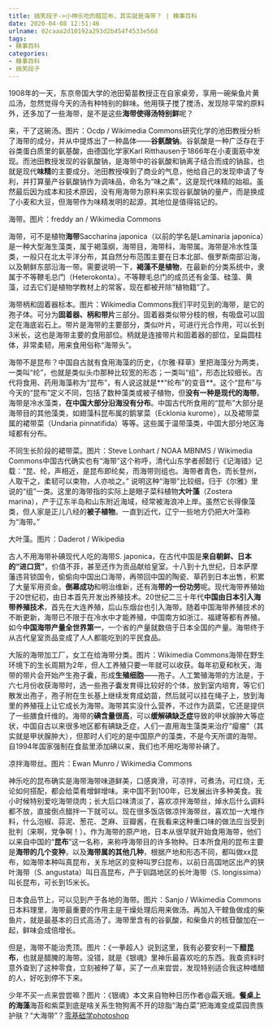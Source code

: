 ```yaml
---
title: 搞笑段子->小神乐吃的醋昆布，其实就是海带？ | 糗事百科
date: 2020-04-08 12:51:46
urlname: 02caaa2d10192a293d2b454f4533e56d
tags: 
- 糗事百科
categories:
- 糗事百科
- 搞笑段子
---
```

1908年的一天，东京帝国大学的池田菊苗教授正在自家桌旁，享用一碗柴鱼片黄瓜汤，忽然觉得今天的汤有种特别的鲜味。他用筷子搅了搅汤，发现除平常的原料外，还多加了一些海带，是不是这些**海带使得汤特别鲜**呢？

来，干了这碗汤。图片：Ocdp / Wikimedia Commons研究化学的池田教授分析了海带的成分，并从中提炼出了一种晶体——**谷氨酸钠**。谷氨酸是一种广泛存在于谷类蛋白质里的氨基酸，由德国化学家Karl Ritthausen于1866年在小麦面筋中发现。而池田教授发现的谷氨酸钠，是海带中的谷氨酸和钠离子结合而成的钠盐，也就是现代**味精**的主要成分。池田教授嗅到了商业的气息，他给自己的发现申请了专利，并打算量产谷氨酸钠作为调味品，命名为“味之素”，这是现代味精的始祖。虽然最后因为成本和技术原因，没有用海带为原料来实现谷氨酸钠的量产，而是换成了小麦和大豆，但海带作为味精发明的起源，其地位是值得铭记的。

海带。图片：freddy an / Wikimedia Commons

海带，可不是植物**海带**Saccharina japonica（以前的学名是Laminaria japonica）是一种大型海生藻类，属于褐藻纲，海带目，海带科，海带属。海带是冷水性藻类，一般只在北太平洋分布，其自然分布范围主要在日本北部、俄罗斯南部沿海，以及朝鲜东部沿海一带。需要说明一下，**褐藻不是植物**，在最新的分类系统中，隶属于不等鞭毛总门（Heterokonta）。不等鞭毛总门的成员还有金藻、硅藻、黄藻，过去它们是植物学教材上的常客，现在都被开除“植物籍”了。

海带柄和固着器标本。图片：Wikimedia Commons我们平时见到的海带，是它的孢子体。可分为**固着器、柄和带片**三部分。固着器类似带分枝的根，有吸盘可以固定在海底岩石上。带片是海带的主要部分，类似叶片，可进行光合作用，可以长到3米长，这也是海带主要的食用部位。柄就是连接带片和固着器的部位，呈扁圆柱体，非常柔韧，用来食用俗称“海带头”。

海带不是昆布？中国自古就有食用海藻的历史，《尔雅·释草》里把海藻分为两类，一类叫“纶”，也就是类似头巾那种比较宽的形态；一类叫“组”，形态比较细长。古代将食用、药用海藻称为“昆布”，有人说这就是**“纶布”的变音**。这个“昆布”与今天的“昆布”定义不同，包括了数种藻类或被子植物，但**没有一种是现代的海带**。海带是冷水藻类，**在中国大部分沿海没有分布**。中国古代所食用的“昆布”大部分是海带目的其他藻类，如翅藻科昆布属的鹅掌菜（Ecklonia kurome），以及裙带菜属的裙带菜（Undaria pinnatifida）等等。这些属于温带藻类，中国大部分地区海域都有分布。

不同生长阶段的裙带菜。图片：Steve Lonhart / NOAA MBNMS / Wikimedia Commons中国古代确实也有“海带”这个称呼，清代山东学者郝懿行《记海错》记载：“昆、纶，声相近，是昆布即纶矣，而海带则组也。海带者青色，而长登州，人取干之，柔韧可以束物，人亦啖之。” 说明这种“海带”比较细，归于《尔雅》里说的“组”一类。这里的海带指的实际上是眼子菜科植物**大叶藻**（Zostera marina），产于辽东半岛和山东附近海域，经常被海浪冲上岸。虽然它长得像藻类，但人家是正儿八经的**被子植物**。一直到近代，辽宁一些地方仍把大叶藻称为“海带。”

大叶藻。图片：Daderot / Wikipedia

古人不用海带补碘现代人吃的海带S. japonica，在古代中国是**来自朝鲜、日本的“进口货”**，价值不菲，甚至还作为贡品献给皇室。十八到十九世纪，日本萨摩藩违背锁国令，偷偷向中国出口海带，再带回中国的陶瓷、草药到日本出售，积累了大量军用资金。**倒幕成功**和明治维新，还有海**带的一份功劳**呢。现代海带养殖始于20世纪初，由日本首先开发出养殖技术。20世纪二三十年代**中国由日本引入海带养殖技术**，首先在大连养殖，后山东烟台也引入海带。随着中国海带养殖技术的不断更新，海带已不限于在冷水中才能养殖，中国南方如浙江、福建等都有养殖。如今**中国海带产量全世界第一**，一个省的产量就数倍于日本全国的产量。海带终于从古代皇室贡品变成了人人都能吃到的平民食品。

大阪的海带加工厂，女工在给海带分类。图片：Wikimedia Commons海带在野生环境下的生长周期为2年，但人工养殖只要一年就可以收获。每年初夏和秋天，海带的带片会开始产生孢子囊，形成**生殖细胞**——孢子。人工繁殖海带的方法是，于六七月份收获海带时，选一些孢子囊发育得比较好的个体，放到室内培育，等它们散发出孢子，孢子附在生长基上继续发育成幼苗，然后就可以挂在绳子上，放到海里的养殖筏上让它成长为海带。海带其实没什么营养，不过作为蔬菜，它还是提供了一些膳食纤维的。海带的**碘含量很高**，可以**缓解碘缺乏症**导致的甲状腺肿大等症状，中国自古以来很多地区都有碘缺乏症，人们一直用海生藻类来治疗“瘿瘤”（其实就是甲状腺肿大），但那时人们吃的是中国原产的藻类，不是今天所谓的海带。自1994年国家强制在食盐里添加碘以来，我们也不用吃海带补碘了。

凉拌海带丝。图片：Ewan Munro / Wikimedia Commons

神乐吃的昆布确实是海带海带味道鲜美，口感爽滑，可凉拌，可煮汤，可红烧，无论如何搭配，都会给菜肴增鲜增味。来中国不到100年，已发展出许多种美食。我小时候特别爱吃海带烧肉；长大后口味清淡了，喜欢凉拌海带丝，焯水后什么调料都不放，直接倒点醋拌一下就可以。现在很多饭店做凉拌海带丝，喜欢加一大堆作料，什么泡椒、蒜泥、葱花、芝麻、豆瓣酱，在我看来这种重口味的做法应当受到批判（来啊，党争啊！）。作为海带的原产地，日本从很早就开始食用海带，他们以来自中国的“**昆布**”这一名称，来称呼海带目的许多物种。日本所食用的昆布主要是**海带的几个变种**，以及**海带属的其他几种**，根据产地和形态不同，都叫做xx昆布，如海带本种叫真昆布，关东地区的变种叫罗臼昆布，以前日高国地区出产的狭叶海带（S. angustata）叫日高昆布，产于钏路地区的长叶海带（S. longissima）叫长昆布，可长到15米长。

日本食品节上，可以见到产于各地的海带。图片：Sanjo / Wikimedia Commons日本料理里，海带最重要的作用主是干燥处理后用来做汤。再加入干鲣鱼做成的柴鱼片，就是最基本的日式高汤了。海带里含有的谷氨酸，和柴鱼片的核苷酸加在一起，鲜味会成倍增长。

但是，海带不能治秃顶。图片：《一拳超人》说到这里，我有必要安利一下**醋昆布**，也就是醋腌的海带。没错，就是《银魂》里神乐最喜欢吃的东西。我查资料时意外查到了这种零食，立刻被种了草，买了一点来尝尝，发现特别适合我这种嗜醋的人，好吃到停不下来。

少年不买一点来尝尝嘛？图片：《银魂》本文来自物种日历作者@霜天蛾。**餐桌上的海藻**海苔和紫菜到底是啥关系生物狗离不开的琼脂“海白菜”把海滩变成菜园贵族护肤？“大海带”？[零基础学photoshop](https://vip.open.163.com/mobile/detail/293?channel=directcard)



